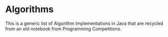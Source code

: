 # Algorithms
This is a generic list of Algorithm Implementations in Java that are recycled from an old notebook from Programming Competitions.
